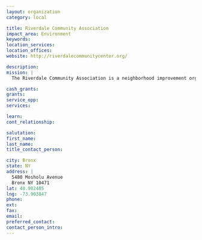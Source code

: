 ```yaml
---
layout: organization
category: local

title: Riverdale Community Association
impact_area: Environment
keywords: 
location_services: 
location_offices: 
website: http://riverdalecommunitycenter.org/

description: 
mission: |
  The Riverdale Community Association is a neighborhood improvement organization.

cash_grants: 
grants: 
service_opp: 
services: 

learn: 
cont_relationship: 

salutation: 
first_name: 
last_name: 
title_contact_person: 

city: Bronx
state: NY
address: |
  5480 Mosholu Avenue     
  Bronx NY 10471
lat: 40.902485
lng: -73.903847
phone: 
ext: 
fax: 
email: 
preferred_contact: 
contact_person_intro: 
---
```

